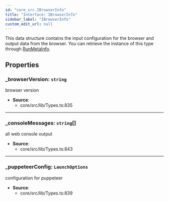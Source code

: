 ```yaml
---
id: "core_src.IBrowserInfo"
title: "Interface: IBrowserInfo"
sidebar_label: "IBrowserInfo"
custom_edit_url: null
---
```


This data structure contains the input configuration for the browser and
output data from the browser. You can retrieve the instance of this type
through [RunMetaInfo](../modules/core_src.md#runmetainfo).

## Properties

### <a id="\_browserversion" name="\_browserversion"></a> **\_browserVersion**: `string`

browser version

 * **Source**:
    * core/src/lib/Types.ts:835

___

### <a id="\_consolemessages" name="\_consolemessages"></a> **\_consoleMessages**: `string`[]

all web console output

 * **Source**:
    * core/src/lib/Types.ts:843

___

### <a id="\_puppeteerconfig" name="\_puppeteerconfig"></a> **\_puppeteerConfig**: `LaunchOptions`

configuration for puppeteer

 * **Source**:
    * core/src/lib/Types.ts:839
